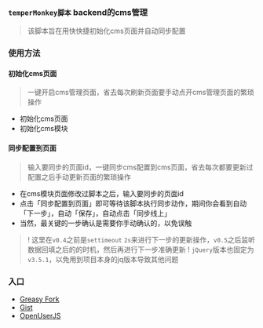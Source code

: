 ### **`temperMonkey脚本`** backend的cms管理 


> 该脚本旨在用快快捷初始化cms页面并自动同步配置

<!-- ![backend的cms管理](./images/backend.png) -->

### 使用方法

#### 初始化cms页面

> 一键开启cms管理页面，省去每次刷新页面要手动点开cms管理页面的繁琐操作

* 初始化cms页面
* 初始化cms模块

#### 同步配置到页面

> 输入要同步的页面id，一键同步cms配置到cms页面，省去每次都要更新过配置之后手动更新页面的繁琐操作

* 在cms模块页面修改过脚本之后，输入要同步的页面id
* 点击「同步配置到页面」即可等待该脚本执行同步动作，期间你会看到自动「下一步」，自动「保存」，自动点击「同步线上」
* 当然，最关键的一步确认是需要你手动确认的，以免误触


>! 这里在`v0.4`之前是`settimeout` `2s`来进行下一步的更新操作，`v0.5`之后监听数据回填之后的的时机，然后再进行下一步准确更新
>! `jQuery`版本也固定为`v3.5.1`，以免用到项目本身的jq版本导致其他问题

### 入口
* [Greasy Fork](https://greasyfork.org/zh-CN/scripts/442543-cms-management)
* [Gist](https://gist.github.com/zzailianlian/d1f17870ccf06354a9998aacd768acf8#file-cms-backend-management)
* [OpenUserJS](https://openuserjs.org/scripts/zzailianlian/cms_backend_management)
